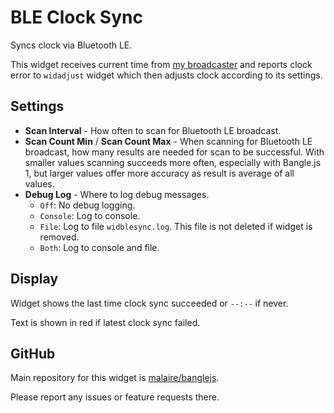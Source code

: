 # BLE Clock Sync

Syncs clock via Bluetooth LE.

This widget receives current time from [my broadcaster]
and reports clock error to `widadjust` widget
which then adjusts clock according to its settings.

## Settings

- **Scan Interval** - How often to scan for Bluetooth LE broadcast.
- **Scan Count Min** / **Scan Count Max** -
  When scanning for Bluetooth LE broadcast,
  how many results are needed for scan to be successful.
  With smaller values scanning succeeds more often, especially with Bangle.js 1,
  but larger values offer more accuracy as result is average of all values.
- **Debug Log** - Where to log debug messages.
    - `Off`: No debug logging.
    - `Console`: Log to console.
    - `File`: Log to file `widblesync.log`.
      This file is not deleted if widget is removed.
    - `Both`: Log to console and file.

## Display

Widget shows the last time clock sync succeeded or `--:--` if never.

Text is shown in red if latest clock sync failed.

## GitHub

Main repository for this widget is [malaire/banglejs](https://github.com/malaire/banglejs).

Please report any issues or feature requests there.

[my broadcaster]: https://github.com/malaire/banglejs/tree/main/broadcaster

